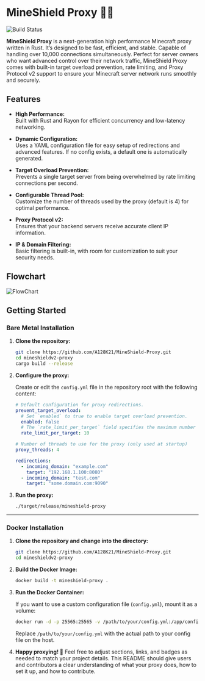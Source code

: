 # MineShield Proxy 🦀🚀

![Build Status](https://img.shields.io/badge/build-passing-brightgreen)

**MineShield Proxy** is a next-generation high performance Minecraft proxy written in Rust. It’s designed to be fast, efficient, and stable. Capable of handling over 10,000 connections simultaneously. Perfect for server owners who want advanced control over their network traffic, MineShield Proxy comes with built-in target overload prevention, rate limiting, and Proxy Protocol v2 support to ensure your Minecraft server network runs smoothly and securely.

## Features

- **High Performance:**  
  Built with Rust and Rayon for efficient concurrency and low-latency networking.
  
- **Dynamic Configuration:**  
  Uses a YAML configuration file for easy setup of redirections and advanced features. If no config exists, a default one is automatically generated.
  
- **Target Overload Prevention:**  
  Prevents a single target server from being overwhelmed by rate limiting connections per second.
  
- **Configurable Thread Pool:**  
  Customize the number of threads used by the proxy (default is 4) for optimal performance.
  
- **Proxy Protocol v2:**  
  Ensures that your backend servers receive accurate client IP information.
  
- **IP & Domain Filtering:**  
  Basic filtering is built-in, with room for customization to suit your security needs.


## Flowchart
![FlowChart](https://i.ibb.co/Z6PW1ZNy/Untitled-diagram-2025-03-09-100419.png)


## Getting Started

### Bare Metal Installation

1. **Clone the repository:**

   ```bash
   git clone https://github.com/A128K21/MineShield-Proxy.git
   cd mineshieldv2-proxy
   cargo build --release
   ```

2. **Configure the proxy:**

   Create or edit the `config.yml` file in the repository root with the following content:

   ```yaml
   # Default configuration for proxy redirections.
   prevent_target_overload:
     # Set `enabled` to true to enable target overload prevention.
     enabled: false
     # The `rate_limit_per_target` field specifies the maximum number of requests allowed per second.
     rate_limit_per_target: 10

   # Number of threads to use for the proxy (only used at startup)
   proxy_threads: 4

   redirections:
     - incoming_domain: "example.com"
       target: "192.168.1.100:8080"
     - incoming_domain: "test.com"
       target: "some.domain.com:9090"
   ```

3. **Run the proxy:**

   ```bash
   ./target/release/mineshield-proxy
   ```

---

### Docker Installation

1. **Clone the repository and change into the directory:**

   ```bash
   git clone https://github.com/A128K21/MineShield-Proxy.git
   cd mineshieldv2-proxy
   ```

2. **Build the Docker Image:**

   ```bash
   docker build -t mineshield-proxy .
   ```

3. **Run the Docker Container:**
   
   If you want to use a custom configuration file (`config.yml`), mount it as a volume:

   ```bash
   docker run -d -p 25565:25565 -v /path/to/your/config.yml:/app/config.yml mineshield-proxy
   ```

   Replace `/path/to/your/config.yml` with the actual path to your config file on the host.

 3. **Happy proxying! 🚀**
    Feel free to adjust sections, links, and badges as needed to match your project details. This README should give users and contributors a clear understanding of what your proxy does, how to set it up, and how to contribute.

